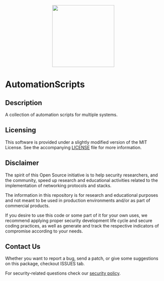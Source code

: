 <div id="header" align="center">
  <img src="https://i.giphy.com/media/v1.Y2lkPTc5MGI3NjExcXp6YXRqYnV0MjNuYjNxaWdvZmY0OHhqbnF0dGRta3VzYmJocjR5MSZlcD12MV9pbnRlcm5hbF9naWZfYnlfaWQmY3Q9cw/aUR6unOaMpjflMx3SZ/giphy.gif" width="200"/>
</div>

# AutomationScripts

## Description

A collection of automation scripts for multiple systems.

## Licensing

This software is provided under a slightly modified version of
the MIT License. See the accompanying [LICENSE](./LICENSE.md) file for
more information.

## Disclaimer

The spirit of this Open Source initiative is to help security researchers,
and the community, speed up research and educational activities related to
the implementation of networking protocols and stacks.

The information in this repository is for research and educational purposes
and not meant to be used in production environments and/or as part
of commercial products.

If you desire to use this code or some part of it for your own uses, we
recommend applying proper security development life cycle and secure coding
practices, as well as generate and track the respective indicators of
compromise according to your needs.

## Contact Us

Whether you want to report a bug, send a patch, or give some suggestions
on this package, checkout ISSUES tab.

For security-related questions check our [security policy](./SECURITY.md).
